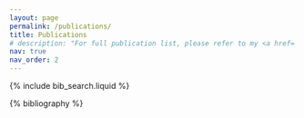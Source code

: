 ```yaml
---
layout: page
permalink: /publications/
title: Publications
# description: "For full publication list, please refer to my <a href='https://scholar.google.com/citations?user=Xu9X8BsAAAAJ&hl=en'>Google Scholar</a> page."
nav: true
nav_order: 2
---
```


<!-- _pages/publications.md -->

<!-- Bibsearch Feature -->

{% include bib_search.liquid %}

<div class="publications">

{% bibliography %}

</div>
